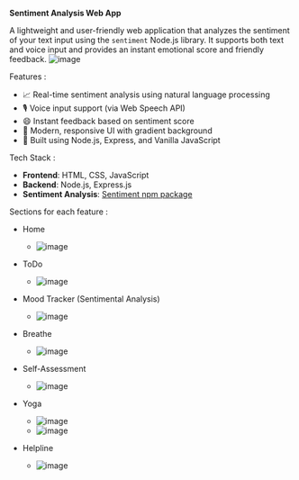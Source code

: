 **Sentiment Analysis Web App**

A lightweight and user-friendly web application that analyzes the sentiment of your text input using the `sentiment` Node.js library. It supports both text and voice input and provides an instant emotional score and friendly feedback.
![image](https://github.com/user-attachments/assets/e276b438-f589-47ed-8928-1e49e0eda762)

Features :
- 📈 Real-time sentiment analysis using natural language processing
- 🎙️ Voice input support (via Web Speech API)
- 😄 Instant feedback based on sentiment score
- 🎨 Modern, responsive UI with gradient background
- 🧠 Built using Node.js, Express, and Vanilla JavaScript

Tech Stack :

- **Frontend**: HTML, CSS, JavaScript
- **Backend**: Node.js, Express.js
- **Sentiment Analysis**: [Sentiment npm package](https://www.npmjs.com/package/sentiment)

Sections for each feature :
- Home
  - ![image](https://github.com/user-attachments/assets/7edcb392-d7ce-40d6-a40e-5be10f538fe2)

- ToDo
  - ![image](https://github.com/user-attachments/assets/60951cbd-0967-435a-8cd3-aeb9d440f62a)

- Mood Tracker (Sentimental Analysis)
  - ![image](https://github.com/user-attachments/assets/94795193-4aa1-4c71-a1cf-ae9b57b09bdf)

- Breathe
  - ![image](https://github.com/user-attachments/assets/428fd546-4f3f-43e8-935e-28bbb8d8d54e)

- Self-Assessment
  - ![image](https://github.com/user-attachments/assets/e62f9982-5c1c-4a00-9389-65f5fa5a79cb)
  
- Yoga
  - ![image](https://github.com/user-attachments/assets/669be904-3c71-4642-bb5e-44910516165e)
  -  ![image](https://github.com/user-attachments/assets/1d7e8bbd-b70b-4e33-ae17-c8ec6bee9db9)

- Helpline
  - ![image](https://github.com/user-attachments/assets/031ca7f5-7d62-45ee-8ad0-afcfc288e798)

  
